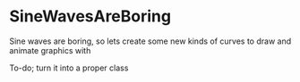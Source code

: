 # SineWavesAreBoring

Sine waves are boring, so lets create some new kinds of curves to draw and animate graphics with

To-do; turn it into a proper class
